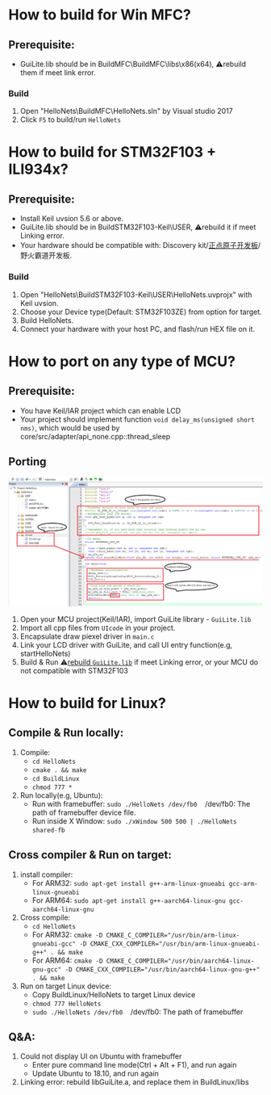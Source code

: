 # How to build for Win MFC?
## Prerequisite:
- GuiLite.lib should be in BuildMFC\BuildMFC\libs\x86(x64), ⚠️rebuild them if meet link error.
### Build
1. Open "HelloNets\BuildMFC\HelloNets.sln" by Visual studio 2017
2. Click `F5` to build/run `HelloNets`

# How to build for STM32F103 + ILI934x?
## Prerequisite:
- Install Keil uvsion 5.6 or above.
- GuiLite.lib should be in BuildSTM32F103-Keil\USER, ⚠️rebuild it if meet Linking error.
- Your hardware should be compatible with: Discovery kit/[正点原子开发板](https://item.taobao.com/item.htm?spm=a230r.1.14.20.17b441b9u49Ujg&id=582084489839&ns=1&abbucket=7#detail)/野火霸道开发板.
### Build
1. Open "HelloNets\BuildSTM32F103-Keil\USER\HelloNets.uvprojx" with Keil uvsion.
2. Choose your Device type(Default: STM32F103ZE) from option for target.
3. Build HelloNets.
4. Connect your hardware with your host PC, and flash/run HEX file on it.

# How to port on any type of MCU?
## Prerequisite:
- You have Keil/IAR project which can enable LCD
- Your project should implement function `void delay_ms(unsigned short nms)`, which would be used by core/src/adapter/api_none.cpp::thread_sleep
## Porting
![HowToPorting](../doc/HowToPorting.png)
1. Open your MCU project(Keil/IAR), import GuiLite library - `GuiLite.lib`
2. Import all cpp files from `UIcode` in your project.
3. Encapsulate draw piexel driver in `main.c`
4. Link your LCD driver with GuiLite, and call UI entry function(e.g, startHelloNets)
5. Build & Run ⚠️[rebuild `GuiLite.lib`](https://github.com/idea4good/GuiLite/blob/master/doc/HowToBuild.md) if meet Linking error, or your MCU do not compatible with STM32F103

# How to build for Linux?
## Compile & Run locally:
1. Compile:
    - `cd HelloNets`
    - `cmake . && make`
    - `cd BuildLinux`
    - `chmod 777 *`
2. Run locally(e.g, Ubuntu):
    - Run with framebuffer: `sudo ./HelloNets /dev/fb0`&nbsp;&nbsp;&nbsp;&nbsp;/dev/fb0: The path of framebuffer device file.
    - Run inside X Window: `sudo ./xWindow 500 500 | ./HelloNets shared-fb`

## Cross compiler & Run on target:
1. install compiler:
    - For ARM32: `sudo apt-get install g++-arm-linux-gnueabi gcc-arm-linux-gnueabi`
    - For ARM64: `sudo apt-get install g++-aarch64-linux-gnu gcc-aarch64-linux-gnu`
2. Cross compile:
    - `cd HelloNets`
    - For ARM32: `cmake -D CMAKE_C_COMPILER="/usr/bin/arm-linux-gnueabi-gcc" -D CMAKE_CXX_COMPILER="/usr/bin/arm-linux-gnueabi-g++" . && make`
    - For ARM64: `cmake -D CMAKE_C_COMPILER="/usr/bin/aarch64-linux-gnu-gcc" -D CMAKE_CXX_COMPILER="/usr/bin/aarch64-linux-gnu-g++" . && make`
3. Run on target Linux device:
    - Copy BuildLinux/HelloNets to target Linux device
    - `chmod 777 HelloNets`
    - `sudo ./HelloNets /dev/fb0`&nbsp;&nbsp;&nbsp;&nbsp;/dev/fb0: The path of framebuffer

## Q&A:
1. Could not display UI on Ubuntu with framebuffer
    - Enter pure command line mode(Ctrl + Alt + F1), and run again
    - Update Ubuntu to 18.10, and run again
2. Linking error: rebuild libGuiLite.a, and replace them in BuildLinux/libs
